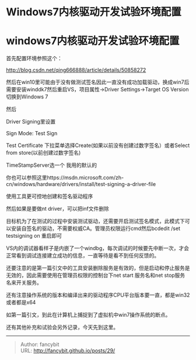 # Windows7内核驱动开发试验环境配置

<div class="header"><h1 class="single-title animate__animated animate__pulse animate__faster">windows7内核驱动开发试验环境配置</h1></div>

<div class="content" id="content"><p>首先配置环境参照这个：</p><p><a href="http://blog.csdn.net/qing666888/article/details/50858272" target="_blank" rel="external nofollow noopener noreferrer">http://blog.csdn.net/qing666888/article/details/50858272</a></p><p>然后在win10里可能由于没有做测试签名因此一直没有成功加载驱动，换成win7后需要安装winddk7然后重启VS，项目属性-&gt;Driver Settings-&gt;Target OS Version切换到Windows 7</p><p>然后</p><p>Driver Signing里设置</p><p>Sign Mode: Test Sign</p><p>Test Certificate 下拉菜单选择Create(如果以前没有创建过数字签名）或者Select from store(以前创建过数字签名)</p><p>TimeStampServer选一个 我用的默认的</p><p>你也可以参照这里https://msdn.microsoft.com/zh-cn/windows/hardware/drivers/install/test-signing-a-driver-file</p><p>使用工具更可控地创建和签名驱动程序</p><p>然后如果是要做nt driver，可以把inf文件删除</p><p>目标机为了在测试的过程中安装测试驱动，还需要开启测试签名模式，此模式下可以安装自签名的驱动，不需要权威CA。管理员权限运行cmd然后bcdedit /set testsigning on 重启即可</p><p>VS内的调试器看样子是内嵌了一个windbg，每次调试的时候要先中断一次，才会正常看到调试连接建立成功的信息，一直等待是看不到任何反馈的。</p><p>还要注意的是第一篇引文中的工具安装删除服务是有效的，但是启动和停止服务是无效的，因此需要使用在管理员权限的控制台下net start 服务名和net stop服务名来开关服务。</p><p>还有注意操作系统的版本和编译出来的驱动程序CPU平台版本要一直，都是win32或者都是x64</p><p>如第一篇引文，到此在计算机上捕捉到了虚拟机中win7操作系统的断点。</p><p>还有其他补充和试验会另外记录，今天先到这里。</p><!-- raw HTML omitted --></div>



---

> Author: fancybit  
> URL: http://fancybit.github.io/posts/29/  

